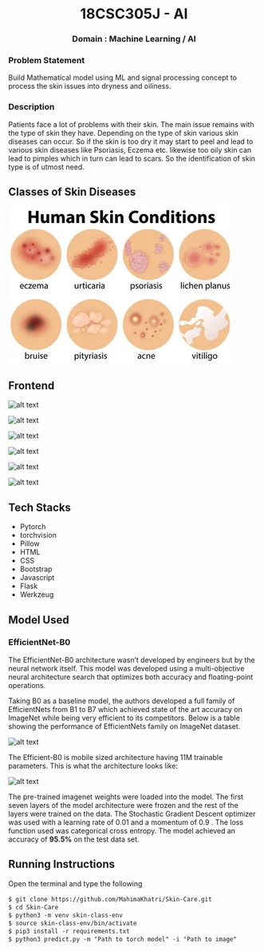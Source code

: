 <div align ='center'>
  
# 18CSC305J - AI
### Domain : Machine Learning / AI
  
  </div>
  


### Problem Statement 
Build Mathematical model using ML and signal processing concept to process the skin issues into dryness and oiliness.

### Description
Patients face a lot of problems with their skin. The main issue remains with the type of skin they have. Depending on the type of skin various skin diseases can occur. So if the skin is too dry it may start to peel and lead to various skin diseases like Psoriasis, Eczema etc. likewise too oily skin can lead to pimples which in turn can lead to scars. So the identification of skin type is of utmost need.

## Classes of Skin Diseases

![alt text](102730903-a-set-of-human-skin-conditions-illustration.webp)

## Frontend

![alt text](https://github.com/MahimaKhatri/UNS_22_Pokemon/blob/a91f0f8080806e240dfa20efa9b38d68f90bed80/Images/WhatsApp%20Image%202022-01-23%20at%2012.55.42%20PM.jpeg)

![alt text](https://github.com/MahimaKhatri/UNS_22_Pokemon/blob/a91f0f8080806e240dfa20efa9b38d68f90bed80/Images/WhatsApp%20Image%202022-01-23%20at%2012.55.42%20PM%20(1).jpeg)

![alt text](https://github.com/MahimaKhatri/UNS_22_Pokemon/blob/7416538e5e5e6de271488ffe43d04071ad33ea35/Images/WhatsApp%20Image%202022-01-23%20at%2012.55.43%20PM.jpeg)

![alt text](https://github.com/MahimaKhatri/UNS_22_Pokemon/blob/403645597411511c1372c60d280ffecd5f37aa0f/Images/result.jpeg)

![alt text](https://github.com/MahimaKhatri/UNS_22_Pokemon/blob/a91f0f8080806e240dfa20efa9b38d68f90bed80/Images/WhatsApp%20Image%202022-01-23%20at%2012.55.43%20PM%20(1).jpeg)

![alt text](https://github.com/MahimaKhatri/UNS_22_Pokemon/blob/a91f0f8080806e240dfa20efa9b38d68f90bed80/Images/WhatsApp%20Image%202022-01-23%20at%2012.55.43%20PM%20(2).jpeg)



## Tech Stacks

+ Pytorch
+ torchvision
+ Pillow
+ HTML
+ CSS
+ Bootstrap
+ Javascript
+ Flask
+ Werkzeug


## Model Used

### EfficientNet-B0
The EfficientNet-B0 architecture wasn’t developed by engineers but by the neural network itself. This model was developed using a multi-objective neural architecture search that optimizes both accuracy and floating-point operations.

Taking B0 as a baseline model, the authors developed a full family of EfficientNets from B1 to B7 which achieved state of the art accuracy on ImageNet while being very efficient to its competitors.
Below is a table showing the performance of EfficientNets family on ImageNet dataset.

![alt text](https://github.com/MahimaKhatri/UNS_22_Pokemon/blob/master/Images/fam.png)

The Efficient-B0 is mobile sized architecture having 11M trainable parameters. This is what the architecture looks like:

![alt text](https://github.com/MahimaKhatri/UNS_22_Pokemon/blob/master/Images/b0.png)

The pre-trained imagenet weights were loaded into the model. The first seven layers of the model architecture were frozen and the rest of the layers were trained on the data. The Stochastic Gradient Descent optimizer was used with a learning rate of 0.01 and a momentum of 0.9 . The loss function used was categorical cross entropy. The model achieved an accuracy of <strong>95.5%</strong> on the test data set.


## Running Instructions
Open the terminal and type the following 
```
$ git clone https://github.com/MahimaKhatri/Skin-Care.git
$ cd Skin-Care
$ python3 -m venv skin-class-env
$ source skin-class-env/bin/activate
$ pip3 install -r requirements.txt
$ python3 predict.py -m "Path to torch model" -i "Path to image"
```



